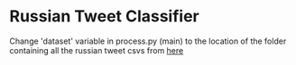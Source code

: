 # Russian Tweet Classifier
Change 'dataset' variable in process.py (main) to the location of the folder containing all the russian tweet csvs from [here](https://github.com/fivethirtyeight/russian-troll-tweets)

